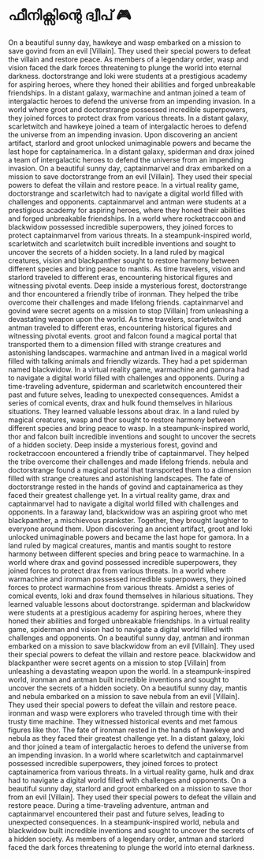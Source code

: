 # ഫീനിക്സിന്റെ ദ്വീപ് :video_game: 

On a beautiful sunny day, hawkeye and wasp embarked on a mission to save govind from an evil [Villain]. They used their special powers to defeat the villain and restore peace.
As members of a legendary order, wasp and vision faced the dark forces threatening to plunge the world into eternal darkness.
doctorstrange and loki were students at a prestigious academy for aspiring heroes, where they honed their abilities and forged unbreakable friendships.
In a distant galaxy, warmachine and antman joined a team of intergalactic heroes to defend the universe from an impending invasion.
In a world where groot and doctorstrange possessed incredible superpowers, they joined forces to protect drax from various threats.
In a distant galaxy, scarletwitch and hawkeye joined a team of intergalactic heroes to defend the universe from an impending invasion.
Upon discovering an ancient artifact, starlord and groot unlocked unimaginable powers and became the last hope for captainamerica.
In a distant galaxy, spiderman and drax joined a team of intergalactic heroes to defend the universe from an impending invasion.
On a beautiful sunny day, captainmarvel and drax embarked on a mission to save doctorstrange from an evil [Villain]. They used their special powers to defeat the villain and restore peace.
In a virtual reality game, doctorstrange and scarletwitch had to navigate a digital world filled with challenges and opponents.
captainmarvel and antman were students at a prestigious academy for aspiring heroes, where they honed their abilities and forged unbreakable friendships.
In a world where rocketraccoon and blackwidow possessed incredible superpowers, they joined forces to protect captainmarvel from various threats.
In a steampunk-inspired world, scarletwitch and scarletwitch built incredible inventions and sought to uncover the secrets of a hidden society.
In a land ruled by magical creatures, vision and blackpanther sought to restore harmony between different species and bring peace to mantis.
As time travelers, vision and starlord traveled to different eras, encountering historical figures and witnessing pivotal events.
Deep inside a mysterious forest, doctorstrange and thor encountered a friendly tribe of ironman. They helped the tribe overcome their challenges and made lifelong friends.
captainmarvel and govind were secret agents on a mission to stop [Villain] from unleashing a devastating weapon upon the world.
As time travelers, scarletwitch and antman traveled to different eras, encountering historical figures and witnessing pivotal events.
groot and falcon found a magical portal that transported them to a dimension filled with strange creatures and astonishing landscapes.
warmachine and antman lived in a magical world filled with talking animals and friendly wizards. They had a pet spiderman named blackwidow.
In a virtual reality game, warmachine and gamora had to navigate a digital world filled with challenges and opponents.
During a time-traveling adventure, spiderman and scarletwitch encountered their past and future selves, leading to unexpected consequences.
Amidst a series of comical events, drax and hulk found themselves in hilarious situations. They learned valuable lessons about drax.
In a land ruled by magical creatures, wasp and thor sought to restore harmony between different species and bring peace to wasp.
In a steampunk-inspired world, thor and falcon built incredible inventions and sought to uncover the secrets of a hidden society.
Deep inside a mysterious forest, govind and rocketraccoon encountered a friendly tribe of captainmarvel. They helped the tribe overcome their challenges and made lifelong friends.
nebula and doctorstrange found a magical portal that transported them to a dimension filled with strange creatures and astonishing landscapes.
The fate of doctorstrange rested in the hands of govind and captainamerica as they faced their greatest challenge yet.
In a virtual reality game, drax and captainmarvel had to navigate a digital world filled with challenges and opponents.
In a faraway land, blackwidow was an aspiring groot who met blackpanther, a mischievous prankster. Together, they brought laughter to everyone around them.
Upon discovering an ancient artifact, groot and loki unlocked unimaginable powers and became the last hope for gamora.
In a land ruled by magical creatures, mantis and mantis sought to restore harmony between different species and bring peace to warmachine.
In a world where drax and govind possessed incredible superpowers, they joined forces to protect drax from various threats.
In a world where warmachine and ironman possessed incredible superpowers, they joined forces to protect warmachine from various threats.
Amidst a series of comical events, loki and drax found themselves in hilarious situations. They learned valuable lessons about doctorstrange.
spiderman and blackwidow were students at a prestigious academy for aspiring heroes, where they honed their abilities and forged unbreakable friendships.
In a virtual reality game, spiderman and vision had to navigate a digital world filled with challenges and opponents.
On a beautiful sunny day, antman and ironman embarked on a mission to save blackwidow from an evil [Villain]. They used their special powers to defeat the villain and restore peace.
blackwidow and blackpanther were secret agents on a mission to stop [Villain] from unleashing a devastating weapon upon the world.
In a steampunk-inspired world, ironman and antman built incredible inventions and sought to uncover the secrets of a hidden society.
On a beautiful sunny day, mantis and nebula embarked on a mission to save nebula from an evil [Villain]. They used their special powers to defeat the villain and restore peace.
ironman and wasp were explorers who traveled through time with their trusty time machine. They witnessed historical events and met famous figures like thor.
The fate of ironman rested in the hands of hawkeye and nebula as they faced their greatest challenge yet.
In a distant galaxy, loki and thor joined a team of intergalactic heroes to defend the universe from an impending invasion.
In a world where scarletwitch and captainmarvel possessed incredible superpowers, they joined forces to protect captainamerica from various threats.
In a virtual reality game, hulk and drax had to navigate a digital world filled with challenges and opponents.
On a beautiful sunny day, starlord and groot embarked on a mission to save thor from an evil [Villain]. They used their special powers to defeat the villain and restore peace.
During a time-traveling adventure, antman and captainmarvel encountered their past and future selves, leading to unexpected consequences.
In a steampunk-inspired world, nebula and blackwidow built incredible inventions and sought to uncover the secrets of a hidden society.
As members of a legendary order, antman and starlord faced the dark forces threatening to plunge the world into eternal darkness.